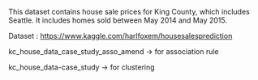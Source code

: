 This dataset contains house sale prices for King County, which includes Seattle. It includes homes sold between May 2014 and May 2015.

Dataset : https://www.kaggle.com/harlfoxem/housesalesprediction

kc_house_data_case_study_asso_amend   -> for association rule

kc_house_data-case_study   ->  for clustering
